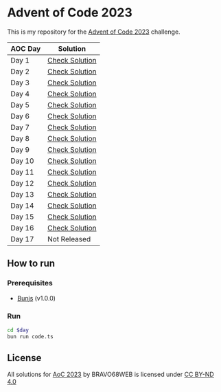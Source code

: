 # Advent of Code 2023

This is my repository for the [Advent of Code 2023](https://adventofcode.com/2023) challenge.

| AOC Day | Solution                       |
|---------|--------------------------------|
| Day 1   | [Check Solution](01/README.md) |
| Day 2   | [Check Solution](02/README.md) |
| Day 3   | [Check Solution](03/README.md) |
| Day 4   | [Check Solution](04/README.md) |
| Day 5   | [Check Solution](05/README.md) |
| Day 6   | [Check Solution](06/README.md) |
| Day 7   | [Check Solution](07/README.md) |
| Day 8   | [Check Solution](08/README.md) |
| Day 9   | [Check Solution](09/README.md) |
| Day 10  | [Check Solution](10/README.md) |
| Day 11  | [Check Solution](11/README.md) |
| Day 12  | [Check Solution](12/README.md) |
| Day 13  | [Check Solution](13/README.md) |
| Day 14  | [Check Solution](14/README.md) |
| Day 15  | [Check Solution](15/README.md) |
| Day 16  | [Check Solution](16/README.md) |
| Day 17  | Not Released                   |

## How to run

### Prerequisites

- [Bunjs](https://bun.sh) (v1.0.0)

### Run

```bash
cd $day
bun run code.ts
```

## License

All solutions for [AoC 2023](https://adventofcode.com/2023) by BRAVO68WEB is licensed under [CC BY-ND 4.0](https://creativecommons.org/licenses/by-nd/4.0/)
